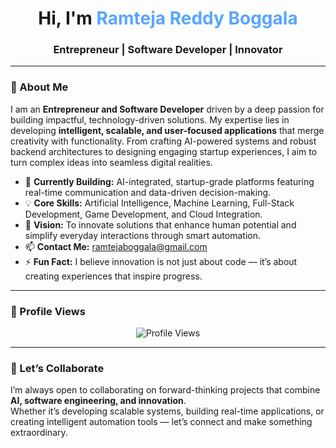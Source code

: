 <!-- Header Section -->
<h1 align="center">Hi, I'm <span style="color:#58a6ff;">Ramteja Reddy Boggala</span></h1>
<h3 align="center">Entrepreneur | Software Developer | Innovator</h3>

---

### 🧠 About Me
I am an **Entrepreneur and Software Developer** driven by a deep passion for building impactful, technology-driven solutions. My expertise lies in developing **intelligent, scalable, and user-focused applications** that merge creativity with functionality. From crafting AI-powered systems and robust backend architectures to designing engaging startup experiences, I aim to turn complex ideas into seamless digital realities.

- 🔭 **Currently Building:** AI-integrated, startup-grade platforms featuring real-time communication and data-driven decision-making.  
- 💡 **Core Skills:** Artificial Intelligence, Machine Learning, Full-Stack Development, Game Development, and Cloud Integration.  
- 🎯 **Vision:** To innovate solutions that enhance human potential and simplify everyday interactions through smart automation.  
- 📫 **Contact Me:** [ramtejaboggala@gmail.com](mailto:ramtejaboggala@gmail.com)  
- ⚡ **Fun Fact:** I believe innovation is not just about code — it’s about creating experiences that inspire progress.  

---



### 🚀 Profile Views  
<p align="center">
  <img src="https://komarev.com/ghpvc/?username=ramteja24&label=Profile%20Views&color=blueviolet&style=flat" alt="Profile Views" />
</p>

---

### 💬 Let’s Collaborate  
I’m always open to collaborating on forward-thinking projects that combine **AI, software engineering, and innovation**.  
Whether it’s developing scalable systems, building real-time applications, or creating intelligent automation tools — let’s connect and make something extraordinary.
